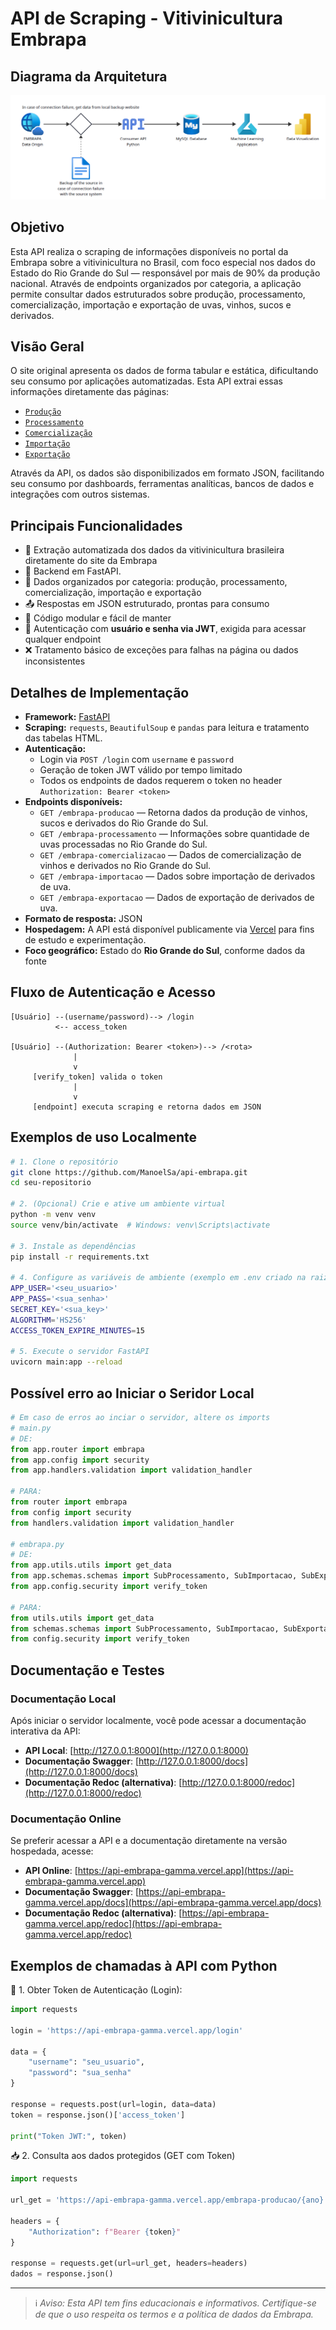 # API de Scraping - Vitivinicultura Embrapa

## Diagrama da Arquitetura
<img src='https://github.com/ManoelSa/api-embrapa/blob/main/diagrama_embrapa.PNG'>

## Objetivo

Esta API realiza o scraping de informações disponíveis no portal da Embrapa sobre a vitivinicultura no Brasil, com foco especial nos dados do Estado do Rio Grande do Sul — responsável por mais de 90% da produção nacional. Através de endpoints organizados por categoria, a aplicação permite consultar dados estruturados sobre produção, processamento, comercialização, importação e exportação de uvas, vinhos, sucos e derivados.

## Visão Geral

O site original apresenta os dados de forma tabular e estática, dificultando seu consumo por aplicações automatizadas. Esta API extrai essas informações diretamente das páginas:

- [`Produção`](http://vitibrasil.cnpuv.embrapa.br/index.php?opcao=opt_02)
- [`Processamento`](http://vitibrasil.cnpuv.embrapa.br/index.php?opcao=opt_03)
- [`Comercialização`](http://vitibrasil.cnpuv.embrapa.br/index.php?opcao=opt_04)
- [`Importação`](http://vitibrasil.cnpuv.embrapa.br/index.php?opcao=opt_05)
- [`Exportação`](http://vitibrasil.cnpuv.embrapa.br/index.php?opcao=opt_06) 

Através da API, os dados são disponibilizados em formato JSON, facilitando seu consumo por dashboards, ferramentas analíticas, bancos de dados e integrações com outros sistemas.

## Principais Funcionalidades

- 🍇 Extração automatizada dos dados da vitivinicultura brasileira diretamente do site da Embrapa  
- 🚀 Backend em FastAPI. 
- 🔄 Dados organizados por categoria: produção, processamento, comercialização, importação e exportação  
- 📤 Respostas em JSON estruturado, prontas para consumo  
- 🔧 Código modular e fácil de manter  
- 🔐 Autenticação com **usuário e senha via JWT**, exigida para acessar qualquer endpoint 
- ❌ Tratamento básico de exceções para falhas na página ou dados inconsistentes  

## Detalhes de Implementação

- **Framework:** [FastAPI](https://fastapi.tiangolo.com/)  
- **Scraping:** `requests`, `BeautifulSoup` e `pandas` para leitura e tratamento das tabelas HTML.
- **Autenticação:**  
  - Login via `POST /login` com `username` e `password`  
  - Geração de token JWT válido por tempo limitado  
  - Todos os endpoints de dados requerem o token no header `Authorization: Bearer <token>`  
- **Endpoints disponíveis:**  
  - `GET /embrapa-producao` — Retorna dados da produção de vinhos, sucos e derivados do Rio Grande do Sul. 
  - `GET /embrapa-processamento` — Informações sobre quantidade de uvas processadas no Rio Grande do Sul.  
  - `GET /embrapa-comercializacao` — Dados de comercialização de vinhos e derivados no Rio Grande do Sul.  
  - `GET /embrapa-importacao` — Dados sobre importação de derivados de uva.  
  - `GET /embrapa-exportacao` — Dados de exportação de derivados de uva.  
- **Formato de resposta:** JSON  
- **Hospedagem:** A API está disponível publicamente via [Vercel](https://vercel.com/) para fins de estudo e experimentação. 
- **Foco geográfico:** Estado do **Rio Grande do Sul**, conforme dados da fonte

## Fluxo de Autenticação e Acesso

```text
[Usuário] --(username/password)--> /login 
          <-- access_token

[Usuário] --(Authorization: Bearer <token>)--> /<rota>
              |
              v
     [verify_token] valida o token
              |
              v
     [endpoint] executa scraping e retorna dados em JSON

```
## Exemplos de uso Localmente 

```bash
# 1. Clone o repositório
git clone https://github.com/ManoelSa/api-embrapa.git
cd seu-repositorio

# 2. (Opcional) Crie e ative um ambiente virtual
python -m venv venv
source venv/bin/activate  # Windows: venv\Scripts\activate

# 3. Instale as dependências
pip install -r requirements.txt

# 4. Configure as variáveis de ambiente (exemplo em .env criado na raiz do projeto)
APP_USER='<seu_usuario>'
APP_PASS='<sua_senha>'
SECRET_KEY='<sua_key>'
ALGORITHM='HS256'
ACCESS_TOKEN_EXPIRE_MINUTES=15

# 5. Execute o servidor FastAPI
uvicorn main:app --reload
```
## Possível erro ao Iniciar o Seridor Local 
```python
# Em caso de erros ao inciar o servidor, altere os imports
# main.py
# DE:
from app.router import embrapa
from app.config import security
from app.handlers.validation import validation_handler

# PARA:
from router import embrapa
from config import security
from handlers.validation import validation_handler

# embrapa.py
# DE:
from app.utils.utils import get_data
from app.schemas.schemas import SubProcessamento, SubImportacao, SubExportacao
from app.config.security import verify_token

# PARA:
from utils.utils import get_data
from schemas.schemas import SubProcessamento, SubImportacao, SubExportacao
from config.security import verify_token

```
## Documentação e Testes

### Documentação Local

Após iniciar o servidor localmente, você pode acessar a documentação interativa da API:

- **API Local**: [http://127.0.0.1:8000](http://127.0.0.1:8000)
- **Documentação Swagger**: [http://127.0.0.1:8000/docs](http://127.0.0.1:8000/docs)
- **Documentação Redoc (alternativa)**: [http://127.0.0.1:8000/redoc](http://127.0.0.1:8000/redoc)

### Documentação Online

Se preferir acessar a API e a documentação diretamente na versão hospedada, acesse:

- **API Online**: [https://api-embrapa-gamma.vercel.app](https://api-embrapa-gamma.vercel.app)
- **Documentação Swagger**: [https://api-embrapa-gamma.vercel.app/docs](https://api-embrapa-gamma.vercel.app/docs)
- **Documentação Redoc (alternativa)**: [https://api-embrapa-gamma.vercel.app/redoc](https://api-embrapa-gamma.vercel.app/redoc)

## Exemplos de chamadas à API com Python 
🔐 1. Obter Token de Autenticação (Login):

```python
import requests

login = 'https://api-embrapa-gamma.vercel.app/login'

data = {
    "username": "seu_usuario",
    "password": "sua_senha"
}

response = requests.post(url=login, data=data)
token = response.json()['access_token']

print("Token JWT:", token)

```
📥 2. Consulta aos dados protegidos (GET com Token)

```python
import requests

url_get = 'https://api-embrapa-gamma.vercel.app/embrapa-producao/{ano}'

headers = {
    "Authorization": f"Bearer {token}"
}

response = requests.get(url=url_get, headers=headers)
dados = response.json()
```
---

> ℹ️ _Aviso: Esta API tem fins educacionais e informativos. Certifique-se de que o uso respeita os termos e a política de dados da Embrapa._


